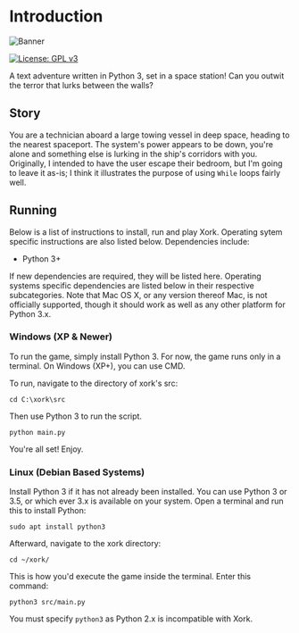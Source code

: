 # Introduction

![Banner](https://github.com/mknepper/python/xork/blob/master/images/logo.png)

[![License: GPL v3](https://img.shields.io/badge/License-GPL%20v3-blue.svg?style=flat-square)](https://www.gnu.org/licenses/agpl-3.0)

A text adventure written in Python 3, set in a space station! Can you outwit the terror that lurks between the walls?

## Story

You are a technician aboard a large towing vessel in deep space, heading to the nearest spaceport. The system's power appears to be down, you're alone and something else is lurking in the ship's corridors with you. Originally, I intended to have the user escape their bedroom, but I'm going to leave it as-is; I think it illustrates the purpose of using `While` loops fairly well.

## Running

Below is a list of instructions to install, run and play Xork. Operating sytem specific instructions are also listed below. Dependencies include:

- Python 3+

If new dependencies are required, they will be listed here. Operating systems specific dependencies are listed below in their respective subcategories. Note that Mac OS X, or any version thereof Mac, is not officially supported, though it should work as well as any other platform for Python 3.x.

### Windows (XP & Newer)

To run the game, simply install Python 3. For now, the game runs only in a terminal. On Windows (XP+), you can use CMD.

To run, navigate to the directory of xork's src:

`cd C:\xork\src`

Then use Python 3 to run the script.

`python main.py`

You're all set! Enjoy.

### Linux (Debian Based Systems)

Install Python 3 if it has not already been installed. You can use Python 3 or 3.5, or which ever 3.x is available on your system. Open a terminal and run this to install Python:

`sudo apt install python3`

Afterward, navigate to the xork directory:

`cd ~/xork/`

This is how you'd execute the game inside the terminal. Enter this command:

`python3 src/main.py`

You must specify `python3` as Python 2.x is incompatible with Xork.
